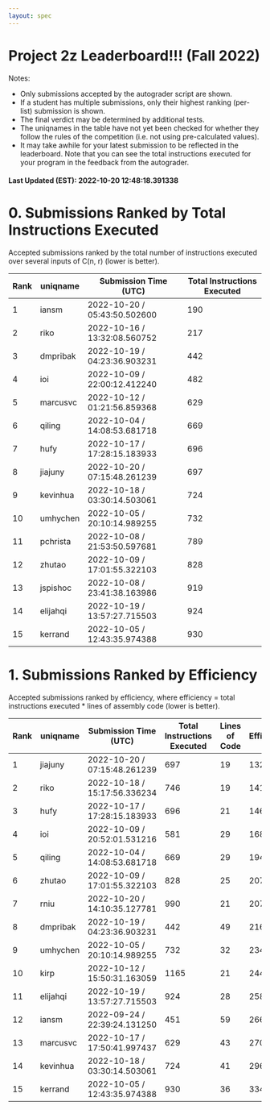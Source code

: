 ```yaml
---
layout: spec
---
```


Project 2z Leaderboard!!! (Fall 2022)
==============================
Notes:
- Only submissions accepted by the autograder script are shown.
- If a student has multiple submissions, only their highest ranking (per-list) submission is shown.
- The final verdict may be determined by additional tests.
- The uniqnames in the table have not yet been checked for whether they follow the rules of the competition (i.e. not using pre-calculated values).
- It may take awhile for your latest submission to be reflected in the leaderboard. Note that you can see the total instructions executed for your program in the feedback from the autograder.


#### Last Updated (EST): 2022-10-20 12:48:18.391338

# 0. Submissions Ranked by Total Instructions Executed
Accepted submissions ranked by the total number of instructions executed over several inputs of C(n, r) (lower is better).

| Rank  | uniqname | Submission Time (UTC) | Total Instructions Executed |
|---|---|---|---|
| 1 | iansm | 2022-10-20 / 05:43:50.502600 | 190 |
| 2 | riko | 2022-10-16 / 13:32:08.560752 | 217 |
| 3 | dmpribak | 2022-10-19 / 04:23:36.903231 | 442 |
| 4 | ioi | 2022-10-09 / 22:00:12.412240 | 482 |
| 5 | marcusvc | 2022-10-12 / 01:21:56.859368 | 629 |
| 6 | qiling | 2022-10-04 / 14:08:53.681718 | 669 |
| 7 | hufy | 2022-10-17 / 17:28:15.183933 | 696 |
| 8 | jiajuny | 2022-10-20 / 07:15:48.261239 | 697 |
| 9 | kevinhua | 2022-10-18 / 03:30:14.503061 | 724 |
| 10 | umhychen | 2022-10-05 / 20:10:14.989255 | 732 |
| 11 | pchrista | 2022-10-08 / 21:53:50.597681 | 789 |
| 12 | zhutao | 2022-10-09 / 17:01:55.322103 | 828 |
| 13 | jspishoc | 2022-10-08 / 23:41:38.163986 | 919 |
| 14 | elijahqi | 2022-10-19 / 13:57:27.715503 | 924 |
| 15 | kerrand | 2022-10-05 / 12:43:35.974388 | 930 |


# 1. Submissions Ranked by Efficiency
Accepted submissions ranked by efficiency, where efficiency = total instructions executed * lines of assembly code (lower is better).

| Rank  | uniqname | Submission Time (UTC) | Total Instructions Executed |Lines of Code | Efficiency |
|---|---|---|---|---|---|
| 1 | jiajuny | 2022-10-20 / 07:15:48.261239 | 697 | 19 | 13243 |
| 2 | riko | 2022-10-18 / 15:17:56.336234 | 746 | 19 | 14174 |
| 3 | hufy | 2022-10-17 / 17:28:15.183933 | 696 | 21 | 14616 |
| 4 | ioi | 2022-10-09 / 20:52:01.531216 | 581 | 29 | 16849 |
| 5 | qiling | 2022-10-04 / 14:08:53.681718 | 669 | 29 | 19401 |
| 6 | zhutao | 2022-10-09 / 17:01:55.322103 | 828 | 25 | 20700 |
| 7 | rniu | 2022-10-20 / 14:10:35.127781 | 990 | 21 | 20790 |
| 8 | dmpribak | 2022-10-19 / 04:23:36.903231 | 442 | 49 | 21658 |
| 9 | umhychen | 2022-10-05 / 20:10:14.989255 | 732 | 32 | 23424 |
| 10 | kirp | 2022-10-12 / 15:50:31.163059 | 1165 | 21 | 24465 |
| 11 | elijahqi | 2022-10-19 / 13:57:27.715503 | 924 | 28 | 25872 |
| 12 | iansm | 2022-09-24 / 22:39:24.131250 | 451 | 59 | 26609 |
| 13 | marcusvc | 2022-10-17 / 17:50:41.997437 | 629 | 43 | 27047 |
| 14 | kevinhua | 2022-10-18 / 03:30:14.503061 | 724 | 41 | 29684 |
| 15 | kerrand | 2022-10-05 / 12:43:35.974388 | 930 | 36 | 33480 |

